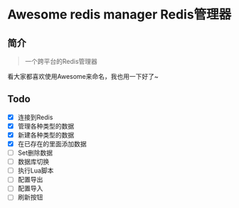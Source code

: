 # Awesome redis manager Redis管理器

## 简介

> 一个跨平台的Redis管理器

看大家都喜欢使用Awesome来命名，我也用一下好了~


## Todo

- [x] 连接到Redis
- [x] 管理各种类型的数据
- [x] 新建各种类型的数据
- [x] 在已存在的里面添加数据
- [ ] Set删除数据
- [ ] 数据库切换
- [ ] 执行Lua脚本
- [ ] 配置导出
- [ ] 配置导入
- [ ] 刷新按钮
